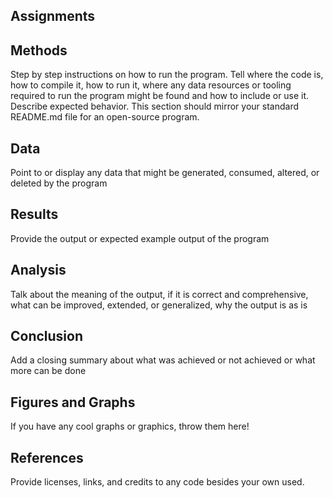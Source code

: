 </p>	
	</section>
	<section>
		<h2> Assignments </h2>
		<p></p>
		<h2> Methods </h2>
		<p>
			Step by step instructions on how to run the program. Tell where the code is, how to compile it, how to run it,  where any data resources or tooling required to run the program might be found and how to include or use it. Describe expected behavior. This section should mirror your standard README.md file for an open-source program.
		</p>
	</section>
	<section>
		<h2> Data </h2>
		<p>
			Point to or display any data that might be generated, consumed, altered, or deleted by the program
		</p>
	</section>
	<section>
		<h2> Results </h2>
		<p>
			Provide the output or expected example output of the program
		</p>
	</section>
	<section>
		<h2> Analysis </h2>
		<p>
			Talk about the meaning of the output, if it is correct and comprehensive,  what can be improved, extended, or generalized, why the output is as is
		</p>
	</section>
	<section>
		<h2> Conclusion </h2>
		<p>
			Add a closing summary about what was achieved or not achieved or what more can be done
		</p>
	</section>
	<section>
		<h2> Figures and Graphs </h2>
		<p>
			If you have any cool graphs or graphics, throw them here!
		</p>
	</section>
	<section>
		<h2> References </h2>
		<p>
			Provide licenses, links, and credits to any code besides your own used.
		</p>
	</section>
</main>

